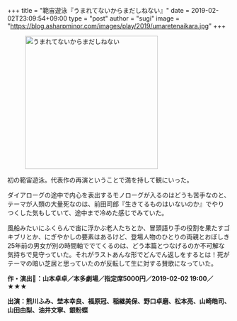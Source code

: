 +++
title = "範宙遊泳『うまれてないからまだしねない』"
date = 2019-02-02T23:09:54+09:00
type = "post"
author = "sugi"
image = "https://blog.asharpminor.com/images/play/2019/umaretenaikara.jpg"
+++
<figure class="alignleft"><img src="/images/play/2019/umaretenaikara.jpg" alt="うまれてないからまだしねない" style="width: 300px !important;"></figure>

初の範宙遊泳。代表作の再演ということで満を持して観にいった。

ダイアローグの途中で内心を表出するモノローグが入るのはどうも苦手なのと、テーマが人類の大量死なのは、前田司郎『生きてるものはいないのか』でやりつくした気もしていて、途中まで冷めた感じでみていた。

風船みたいにふくらんで宙に浮かぶ老人たちとか、冒頭語り手の役割を果たすゴキブリとか、にぎやかしの要素はあるけど、登場人物のひとりの両親とおぼしき25年前の男女が別の時間軸ででてくるのは、どう本篇とつなげるのか不可解な気持ちで見守っていた。それがラストあんな形でどんでん返しをするとは！死がテーマの暗い芝居と思っていたのが反転して生に対する賛歌になっていた。

**作・演出：山本卓卓／本多劇場／指定席5000円／2019-02-02 19:00／★★★**

**出演：熊川ふみ、埜本幸良、福原冠、稲継美保、野口卓磨、松本亮、山崎皓司、山田由梨、油井文寧、銀粉蝶**
